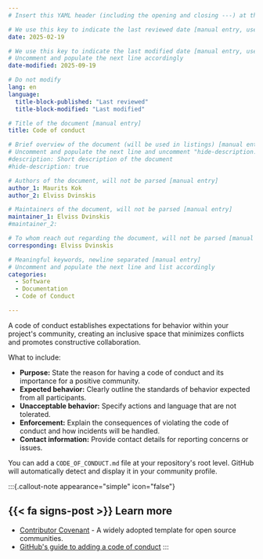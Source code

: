 ```yaml
---
# Insert this YAML header (including the opening and closing ---) at the beginning of the document and fill it out accordingly

# We use this key to indicate the last reviewed date [manual entry, use YYYY-MM-dd]
date: 2025-02-19

# We use this key to indicate the last modified date [manual entry, use YYYY-MM-DD]
# Uncomment and populate the next line accordingly
date-modified: 2025-09-19

# Do not modify
lang: en
language: 
  title-block-published: "Last reviewed"
  title-block-modified: "Last modified"

# Title of the document [manual entry]
title: Code of conduct

# Brief overview of the document (will be used in listings) [manual entry]
# Uncomment and populate the next line and uncomment "hide-description: true".
#description: Short description of the document
#hide-description: true

# Authors of the document, will not be parsed [manual entry]
author_1: Maurits Kok
author_2: Elviss Dvinskis

# Maintainers of the document, will not be parsed [manual entry]
maintainer_1: Elviss Dvinskis
#maintainer_2:

# To whom reach out regarding the document, will not be parsed [manual entry]
corresponding: Elviss Dvinskis

# Meaningful keywords, newline separated [manual entry]
# Uncomment and populate the next line and list accordingly
categories: 
  - Software
  - Documentation
  - Code of Conduct

---
```


A code of conduct establishes expectations for behavior within your project's community, creating an inclusive space that minimizes conflicts and promotes constructive collaboration.

What to include:

- **Purpose:** State the reason for having a code of conduct and its importance for a positive community.
- **Expected behavior:** Clearly outline the standards of behavior expected from all participants.
- **Unacceptable behavior:** Specify actions and language that are not tolerated.
- **Enforcement:** Explain the consequences of violating the code of conduct and how incidents will be handled.
- **Contact information:** Provide contact details for reporting concerns or issues.

You can add a `CODE_OF_CONDUCT.md` file at your repository's root level. GitHub will automatically detect and display it in your community profile.

:::{.callout-note appearance="simple" icon="false"}
## {{< fa signs-post >}} Learn more

- [Contributor Covenant](https://github.com/EthicalSource/contributor_covenant/) - A widely adopted template for open source communities.
- [GitHub's guide to adding a code of conduct](https://docs.github.com/en/communities/setting-up-your-project-for-healthy-contributions/adding-a-code-of-conduct-to-your-project)
:::
